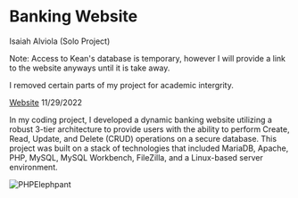 # Banking Website
Isaiah Alviola (Solo Project)

Note: Access to Kean's database is temporary, however I will provide a link to the website anyways until it is take away.

I removed certain parts of my project for academic intergrity. 

[Website](http://obi.kean.edu/~alviolai/CPS3740/) 
11/29/2022

In my coding project, I developed a dynamic banking website utilizing a robust 3-tier architecture to provide users with the ability to perform Create, Read, Update, and Delete (CRUD) operations on a secure database. This project was built on a stack of technologies that included MariaDB, Apache, PHP, MySQL, MySQL Workbench, FileZilla, and a Linux-based server environment.

![PHPElephpant](https://upload.wikimedia.org/wikipedia/commons/thumb/3/31/Webysther_20160423_-_Elephpant.svg/2560px-Webysther_20160423_-_Elephpant.svg.png)

